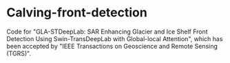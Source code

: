 # Calving-front-detection
Code for "GLA-STDeepLab: SAR Enhancing Glacier and Ice Shelf Front Detection Using Swin-TransDeepLab with Global-local Attention", which has been accepted by "IEEE Transactions on Geoscience and Remote Sensing (TGRS)".
